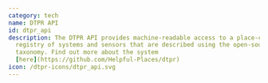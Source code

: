 ```yaml
---
category: tech
name: DTPR API
id: dtpr_api
description: The DTPR API provides machine-readable access to a place-centric
  registry of systems and sensors that are described using the open-source DTPR
  taxonomy. Find out more about the system
  [here](https://github.com/Helpful-Places/dtpr)
icon: /dtpr-icons/dtpr_api.svg
---
```

